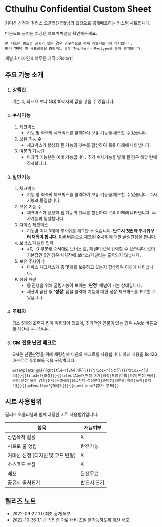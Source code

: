 # Cthulhu Confidential Custom Sheet
커미션 신청자 필리스 오클리(가명)님의 요청으로 공개배포하는 커스텀 시트입니다.

다운로드 공지는 최상단 리드미파일을 확인해주세요.

```
본 시트는 별도의 공지가 없는 경우 영구적으로 현재 레포지토리에 게시됩니다.
만약 TRPG 및 배포활동을 중단하는 경우 Twitter나 Postype을 통해 공지됩니다.
```

개발 & 디자인 & 아무튼 제작 : Rotorri



## 주요 기능 소개

1. ### 강행란
    기본 4, 최소 0 부터 최대 10까지의 값을 넣을 수 있습니다.
1. ### 수사기능
    1. 체크박스
        - 기능 명 좌측의 체크박스를 클릭하여 보유 기능을 체크할 수 있습니다.
    1. 보유 기능 수
        - 체크박스가 활성화 된 기능의 갯수를 합산하여 목록 아래에 나타냅니다.
    1. 여분의 기능란
        - 마지막 기능란은 예비 기능입니다. 추가 수사기능을 넣게 될 경우 해당 란에 작성합니다.

1. ### 일반기능
    1. 체크박스
        - 기능 명 좌측의 체크박스를 클릭하여 보유 기능을 체크할 수 있습니다. 수사기능과 동일합니다.
    1. 보유 기능 수
        - 체크박스가 활성화 된 기능의 갯수를 합산하여 목록 아래에 나타냅니다. 수사기능과 동일합니다.
    1. 다이스 체크박스
        - 기능별 최대 3개의 주사위를 체크할 수 있습니다. **반드시 첫번째 주사위부터 채워야 합니다.** Roll 버튼으로 체크된 주사위에 대한 굴림판정을 합니다.
    1. 보너스/페널티 입력
        - +0, -0 부분에 순서대로 보너스 값, 페널티 값을 입력할 수 있습니다. 값이 기본값인 0인 경우 채팅창에 보너스/페널티는 출력되지 않습니다.
    1. 보유 주사위 수
        - 다이스 체크박스가 총 몇개를 보유하고 있는지 합산하여 아래에 나타냅니다.
    1. 성장 패널
        - 룰 진행을 위해 굴림기능이 보이는 **'판정'** 패널이 기본 상태입니다.
        - 세션이 끝난 후 **'성장'** 탭을 클릭해 기능에 대한 성장 체크박스를 표기할 수 있습니다.

1. ### 조력자
    최소 5개의 조력자 칸이 마련되어 있으며, 추가적인 인물이 있는 경우 +Add 버튼으로 하단에 추가합니다.

1. ### GM 전용 난관 매크로
    GM은 난관판정을 위해 채팅창에 다음의 매크로를 사용합니다. 아래 내용을 Roll20 매크로로 등록해둘 것을 권장합니다.
    ```
    &{template:gm}{{gmtitle=?{난관이름}}}{{trio1=?{진전}}}{{trio2=?{답보}}}{{trio3=?{좌절}}}{{selectAb=?{판정|기계|냉철|도망|마법|미행|변장|싸움|운동|운전|위험 감지|은닉|은밀행동|응급처치|정신분석|준비성|최면술|평정|폭파|훔치기}}}{{gmPenalty=?{페널티}}}{{question=?{추가 문제}}}
    ```


## 시트 사용범위
필리스 오클리님과 함께 지정한 시트 사용범위입니다.

|항목|가능여부|
|---|---|
|상업목적 활용|X|
|시트로 룰 영업|완전가능|
|커미션 신청 (디자인 및 코드 변형)|X|
|소스코드 수정|X|
|배포|완전무료|
|공유시 출처표기|반드시 표기|


## 릴리즈 노트
- 2022-09-22 1.0 최초 공개 배포
- 2022-10-26 1.1 큰 기입란 가로 너비 조절 불가능하도록 개선 배포